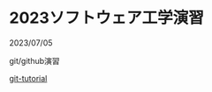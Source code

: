 # 2023ソフトウェア工学演習
2023/07/05

git/github演習

[git-tutorial](https://github.com/kk4m10/hello-world/blob/main/git-tutorial.md)